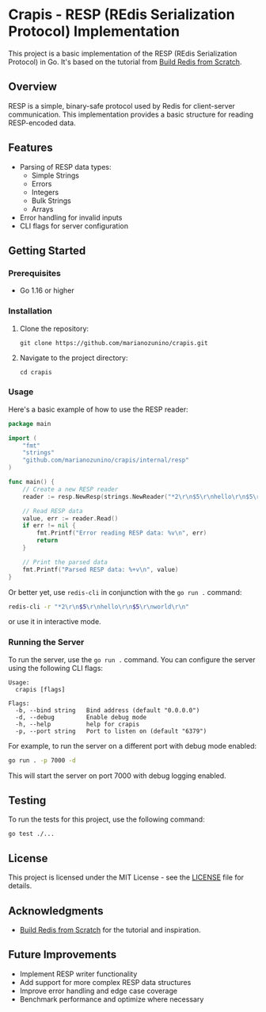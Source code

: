 # Crapis - RESP (REdis Serialization Protocol) Implementation

This project is a basic implementation of the RESP (REdis Serialization Protocol) in Go.
It's based on the tutorial from [Build Redis from Scratch](https://www.build-redis-from-scratch.dev/en/resp-writer).

## Overview

RESP is a simple, binary-safe protocol used by Redis for client-server communication. This implementation provides a basic structure for reading RESP-encoded data.

## Features

- Parsing of RESP data types:
  - Simple Strings
  - Errors
  - Integers
  - Bulk Strings
  - Arrays
- Error handling for invalid inputs
- CLI flags for server configuration

## Getting Started

### Prerequisites

- Go 1.16 or higher

### Installation

1. Clone the repository:
   ```
   git clone https://github.com/marianozunino/crapis.git
   ```
2. Navigate to the project directory:
   ```
   cd crapis
   ```

### Usage

Here's a basic example of how to use the RESP reader:

```go
package main

import (
	"fmt"
	"strings"
	"github.com/marianozunino/crapis/internal/resp"
)

func main() {
	// Create a new RESP reader
	reader := resp.NewResp(strings.NewReader("*2\r\n$5\r\nhello\r\n$5\r\nworld\r\n"))

	// Read RESP data
	value, err := reader.Read()
	if err != nil {
		fmt.Printf("Error reading RESP data: %v\n", err)
		return
	}

	// Print the parsed data
	fmt.Printf("Parsed RESP data: %+v\n", value)
}
```

Or better yet, use `redis-cli` in conjunction with the `go run .` command:

```bash
redis-cli -r "*2\r\n$5\r\nhello\r\n$5\r\nworld\r\n"
```

or use it in interactive mode.

### Running the Server

To run the server, use the `go run .` command. You can configure the server using the following CLI flags:

```
Usage:
  crapis [flags]

Flags:
  -b, --bind string   Bind address (default "0.0.0.0")
  -d, --debug         Enable debug mode
  -h, --help          help for crapis
  -p, --port string   Port to listen on (default "6379")
```

For example, to run the server on a different port with debug mode enabled:

```bash
go run . -p 7000 -d
```

This will start the server on port 7000 with debug logging enabled.

## Testing

To run the tests for this project, use the following command:

```
go test ./...
```

## License

This project is licensed under the MIT License - see the [LICENSE](LICENSE) file for details.

## Acknowledgments

- [Build Redis from Scratch](https://www.build-redis-from-scratch.dev/) for the tutorial and inspiration.

## Future Improvements

- Implement RESP writer functionality
- Add support for more complex RESP data structures
- Improve error handling and edge case coverage
- Benchmark performance and optimize where necessary
